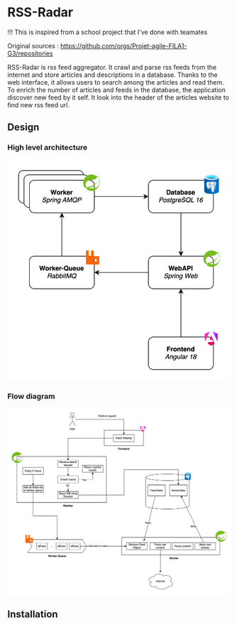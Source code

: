 # RSS-Radar

!!! This is inspired from a school project that I've done with teamates 

Original sources : https://github.com/orgs/Projet-agile-FILA1-G3/repositories


RSS-Radar is rss feed aggregator. It crawl and parse rss feeds from the internet and store articles and descriptions in a database.
Thanks to the web interface, it allows users to search among the articles and read them.
To enrich the number of articles and feeds in the database, the application discover new feed by it self. 
It look into the header of the articles website to find new rss feed url.


## Design

### High level architecture

[![High level architecture](./doc/architectureHighLevel.svg)](./doc/architectureHighLevel.svg)

### Flow diagram

[![Flow diagram](./doc/flow.svg)](./doc/flow.svg)

## Installation

